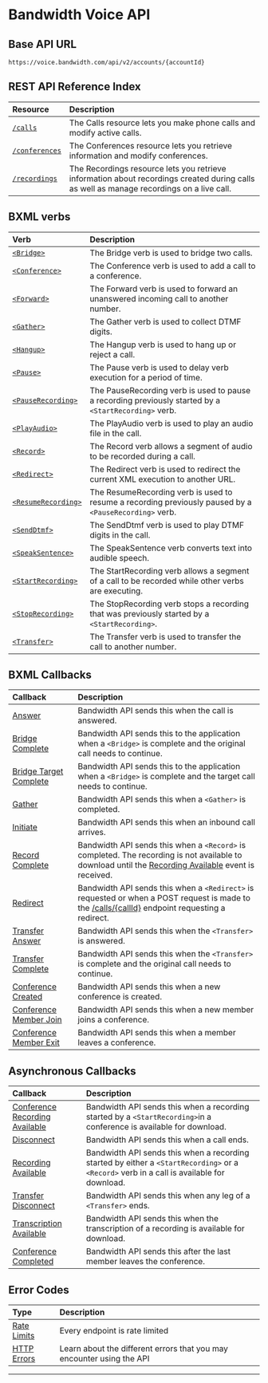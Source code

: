 # Bandwidth Voice API

## Base API URL
`https://voice.bandwidth.com/api/v2/accounts/{accountId}`

## REST API Reference Index

| Resource                                          | Description                                                                       |
|:--------------------------------------------------|:----------------------------------------------------------------------------------|
| [`/calls`](methods/calls/about.md)                | The Calls resource lets you make phone calls and modify active calls.             |
| [`/conferences`](methods/conferences/about.md)    | The Conferences resource lets you retrieve information and modify conferences.    |
| [`/recordings`](methods/recordings/about.md)      | The Recordings resource lets you retrieve information about recordings created during calls as well as manage recordings on a live call. |


## BXML verbs

| Verb                                                 | Description                                                                                           |
|:-----------------------------------------------------|:------------------------------------------------------------------------------------------------------|
| [`<Bridge>`](bxml/verbs/bridge.md)                   | The Bridge verb is used to bridge two calls.                                                          |
| [`<Conference>`](bxml/verbs/conference.md)           | The Conference verb is used to add a call to a conference.                                            |
| [`<Forward>`](bxml/verbs/forward.md)                 | The Forward verb is used to forward an unanswered incoming call to another number.                    |
| [`<Gather>`](bxml/verbs/gather.md)                   | The Gather verb is used to collect DTMF digits.                                                       |
| [`<Hangup>`](bxml/verbs/hangup.md)                   | The Hangup verb is used to hang up or reject a call.                                                  |
| [`<Pause>`](bxml/verbs/pause.md)                     | The Pause verb is used to delay verb execution for a period of time.                                  |
| [`<PauseRecording>`](bxml/verbs/pauseRecording.md)   | The PauseRecording verb is used to pause a recording previously started by a `<StartRecording>` verb. |
| [`<PlayAudio>`](bxml/verbs/playAudio.md)             | The PlayAudio verb is used to play an audio file in the call.                                         |
| [`<Record>`](bxml/verbs/record.md)                   | The Record verb allows a segment of audio to be recorded during a call.                               |
| [`<Redirect>`](bxml/verbs/redirect.md)               | The Redirect verb is used to redirect the current XML execution to another URL.                       |
| [`<ResumeRecording>`](bxml/verbs/resumeRecording.md) | The ResumeRecording verb is used to resume a recording previously paused by a `<PauseRecording>` verb.|
| [`<SendDtmf>`](bxml/verbs/sendDtmf.md)               | The SendDtmf verb is used to play DTMF digits in the call.                                            |
| [`<SpeakSentence>`](bxml/verbs/speakSentence.md)     | The SpeakSentence verb converts text into audible speech.                                             |
| [`<StartRecording>`](bxml/verbs/startRecording.md)   | The StartRecording verb allows a segment of a call to be recorded while other verbs are executing.    |
| [`<StopRecording>`](bxml/verbs/stopRecording.md)     | The StopRecording verb stops a recording that was previously started by a `<StartRecording>`.         |
| [`<Transfer>`](bxml/verbs/transfer.md)               | The Transfer verb is used to transfer the call to another number.                                     |

## BXML Callbacks

| Callback                                                         | Description                                                                                                                                                                                     |
|:-----------------------------------------------------------------|:------------------------------------------------------------------------------------------------------------------------------------------------------------------------------------------------|
| [Answer](bxml/callbacks/answer.md)                               | Bandwidth API sends this when the call is answered.                                                                                                                                             |
| [Bridge Complete](bxml/callbacks/bridgeComplete.md)              | Bandwidth API sends this to the application when a `<Bridge>` is complete and the original call needs to continue.                                                                              |
| [Bridge Target Complete](bxml/callbacks/bridgeTargetComplete.md) | Bandwidth API sends this to the application when a `<Bridge>` is complete and the target call needs to continue.                                                                                |
| [Gather](bxml/callbacks/gather.md)                               | Bandwidth API sends this when a `<Gather>` is completed.                                                                                                                                        |
| [Initiate](bxml/callbacks/initiate.md)                           | Bandwidth API sends this when an inbound call arrives.                                                                                                                                          |
| [Record Complete](bxml/callbacks/recordComplete.md)              | Bandwidth API sends this when a `<Record>` is completed. The recording is not available to download until the [Recording Available](bxml/callbacks/recordingAvailable.md) event is received.    |
| [Redirect](bxml/callbacks/redirect.md)                           | Bandwidth API sends this when a `<Redirect>` is requested or when a POST request is made to the [/calls/{callId}](methods/calls/postCallsCallId.md) endpoint requesting a redirect.             |
| [Transfer Answer](bxml/callbacks/transferAnswer.md)              | Bandwidth API sends this when the `<Transfer>` is answered.                                                                                                                                     |
| [Transfer Complete](bxml/callbacks/transferComplete.md)          | Bandwidth API sends this when the `<Transfer>` is complete and the original call needs to continue.                                                                                             |
| [Conference Created](bxml/callbacks/conferenceCreated.md)        | Bandwidth API sends this when a new conference is created.                                                                                                                                      |
| [Conference Member Join](bxml/callbacks/conferenceMemberJoin.md) | Bandwidth API sends this when a new member joins a conference.                                                                                                                                  |
| [Conference Member Exit](bxml/callbacks/conferenceMemberExit.md) | Bandwidth API sends this when a member leaves a conference.                                                                                                                                     |

## Asynchronous Callbacks
| Callback                                                            | Description                                                                                                                      |
|:--------------------------------------------------------------------|:---------------------------------------------------------------------------------------------------------------------------------|
| [Conference Recording Available](bxml/callbacks/conferenceRecordingAvailable.md) | Bandwidth API sends this when a recording started by a `<StartRecording>`in a conference is available for download. |
| [Disconnect](bxml/callbacks/disconnect.md)                          | Bandwidth API sends this  when a call ends.                                                                                      |
| [Recording Available](bxml/callbacks/recordingAvailable.md)         | Bandwidth API sends this when a recording started by either a `<StartRecording>` or a `<Record>` verb in a call is available for download. |
| [Transfer Disconnect](bxml/callbacks/transferDisconnect.md)         | Bandwidth API sends this when any leg of a `<Transfer>` ends.                                                                    |
| [Transcription Available](bxml/callbacks/transcriptionAvailable.md) | Bandwidth API sends this when the transcription of a recording is available for download.                                        |
| [Conference Completed](bxml/callbacks/conferenceCompleted.md)       | Bandwidth API sends this after the last member leaves the conference.                                                            |

## Error Codes
| Type                         | Description                                                           |
|:-----------------------------|:----------------------------------------------------------------------|
| [Rate Limits](rateLimits.md) | Every endpoint is rate limited                                        |
| [HTTP Errors](errors.md)     | Learn about the different errors that you may encounter using the API |

---
